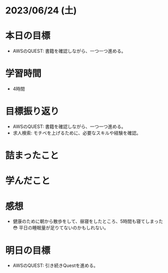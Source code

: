 # 2023/06/24 (土)

# 本日の目標

- AWSのQUEST: 書籍を確認しながら、一つ一つ進める。

# 学習時間
- 4時間

# 目標振り返り

- AWSのQUEST: 書籍を確認しながら、一つ一つ進める。
- 求人検索: モチベを上げるために、必要なスキルや経験を確認。

# 詰まったこと

# 学んだこと

# 感想

- 健康のために朝から散歩をして、昼寝をしたところ、5時間も寝てしまった😳 平日の睡眠量が足りてないのかもしれない。

# 明日の目標

- AWSのQUEST: 引き続きQuestを進める。
